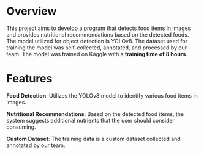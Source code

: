 # Overview
This project aims to develop a program that detects food items in images and provides nutritional recommendations based on the detected foods. The model utilized for object detection is YOLOv8. The dataset used for training the model was self-collected, annotated, and processed by our team. The model was trained on Kaggle with a **training time of 8 hours**.

# Features
**Food Detection**: Utilizes the YOLOv8 model to identify various food items in images.

**Nutritional Recommendations**: Based on the detected food items, the system suggests additional nutrients that the user should consider consuming.

**Custom Dataset**: The training data is a custom dataset collected and annotated by our team.
